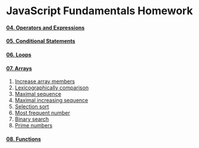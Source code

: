 JavaScript Fundamentals Homework
================================

#### [04. Operators and Expressions](./../04.Operators_and_Expressions/)
#### [05. Conditional Statements](./../05.Conditional_Statements/)
#### [06. Loops](./../06.Loops/)
#### [07. Arrays](./)

1. [Increase array members](./01.Increase-array-members.js)
1. [Lexicographically comparison](./02.Lexicographically-comparison.js)
1. [Maximal sequence](./03.Maximal-sequence.js)
1. [Maximal increasing sequence](./04.Maximal-increasing-sequence.js)
1. [Selection sort](./05.Selection-sort.js)
1. [Most frequent number](./06.Most-frequent-number.js)
1. [Binary search](./07.Binary-search.js)
1. [Prime numbers](./10.Prime-numbers.js)

#### [08. Functions](./../08.Functions/)